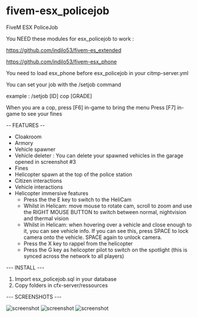 # fivem-esx_policejob
FiveM ESX PoliceJob

You NEED these modules for esx_policejob to work :

https://github.com/indilo53/fivem-es_extended

https://github.com/indilo53/fivem-esx_phone

You need to load esx_phone before esx_policejob in your citmp-server.yml

You can set your job with the /setjob command

example : /setjob [ID] cop [GRADE]

When you are a cop, press [F6] in-game to bring the menu
Press [F7] in-game to see your fines

-- FEATURES --

- Cloakroom
- Armory
- Vehicle spawner
- Vehicle deleter : You can delete your spawned vehicles in the garage opened in screenshot #3
- Fines
- Helicopter spawn at the top of the police station
- Citizen interactions
- Vehicle interactions
- Helicopter immersive features
  - Press the the E key to switch to the HeliCam
  - Whilst in Helicam: move mouse to rotate cam, scroll to zoom and use the RIGHT MOUSE BUTTON to switch between normal, nightvision and thermal vision
  - Whilst in Helicam: when hovering over a vehicle and close enough to it, you can see vehicle info. If you can see this, press SPACE to lock camera onto the vehicle. SPACE again to unlock camera.
  - Press the X key to rappel from the helicopter
  - Press the G key as helicopter pilot to switch on the spotlight (this is synced across the network to all players)

--- INSTALL ---

1) Import esx_policejob.sql in your database
2) Copy folders in cfx-server/ressources

--- SCREENSHOTS ---

![screenshot](http://gta-metropolis.ml/Files/Image/Sans%20titre10.png)
![screenshot](https://img15.hostingpics.net/pics/242257FiveM2017042700555550.png)
![screenshot](https://img15.hostingpics.net/pics/423745FiveM2017042700563518.png)
